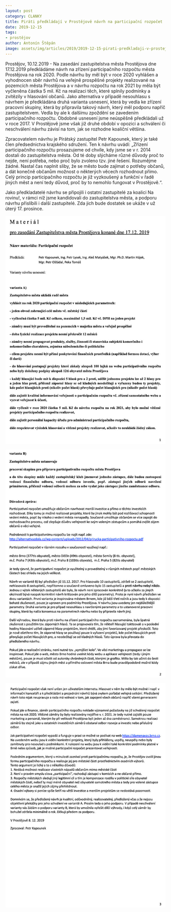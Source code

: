 ```yaml
---
layout: post
category: CLANKY
title: Piráti předkládají v Prostějově návrh na participační rozpočet
date: 2019-12-15
tags: 
- prostějov
author: Antonín Štěpán
image: assets/img/articles/2019/2019-12-15-pirati-predkladaji-v-prostejove-navrh-na-participacni-rozpocet.jpg  #751x422 pixelu
---
```

Prostějov, 10.12.2019 - Na zasedání zastupitelstva města Prostějova dne 17.12.2019 předkládáme návrh na zřízení participačního rozpočtu města Prostějova na rok 2020. Podle návrhu by měl být v roce 2020 vyhlášen a vyhodnocen sběr návrhů na veřejně prospěšné projekty realizované na pozemcích města Prostějova a v návrhu rozpočtu na rok 2021 by měla být vyčleněna částka 5 mil. Kč na realizaci těch, které splnily podmínky a zvítězily v hlasování občanů. Jako alternativa v případě nesouhlasu s návrhem je předkládána druhá varianta usnesení, která by vedla ke zřízení pracovní skupiny, která by připravila takový návrh, který měl podporu napříč zastupitelstvem. Vedla by ale k dalšímu zpoždění se zavedením participačního rozpočtu. Obdobné usnesení jsme neúspěšně předkládali už v roce 2017. V Prostějově jsme však již druhé období v opozici a schválení či neschválení návrhu závisí na tom, jak se rozhodne koaliční většina.

Zpracovatelem návrhu je Pirátský zastupitel Petr Kapounek, který je také člen předsednictva krajského sdružení. Ten k návrhu uvádí: „Zřízení participačního rozpočtu prosazujeme od chvíle, kdy jsme se v r. 2014 dostali do zastupitelstva města. Od té doby slýcháme různé důvody proč to nejde, není potřeba, nebo proč bylo zvoleno tzv. jiné řešení. Rozumějme žádné. Nastal čas naplnit sliby, že se město bude zajímat o potřeby občanů, a dát konečně občanům možnost o některých věcech rozhodnout přímo. Celý princip participačního rozpočtu je již vyzkoušený a funkční v řadě jiných měst a není tedy důvod, proč by to nemohlo fungovat v Prostějově.“.

Jako předkladatelé návrhu se připojili i ostatní zastupitelé za koalici Na rovinu!, v rámci níž jsme kandidovali do zastupitelstva města, a podporu návrhu přislíbili i další zastupitelé. Zda jich bude dostatek se ukáže v už úterý 17. prosince.

![Návrh na participační rozpočet - strana 1](/assets/img/miscellaneous/pirati-predkladaji-v-prostejove-navrh-na-participacni-rozpocet-1.jpg)

![Návrh na participační rozpočet - strana 2](/assets/img/miscellaneous/pirati-predkladaji-v-prostejove-navrh-na-participacni-rozpocet-2.jpg)

![Návrh na participační rozpočet - strana 3](/assets/img/miscellaneous/pirati-predkladaji-v-prostejove-navrh-na-participacni-rozpocet-3.jpg)